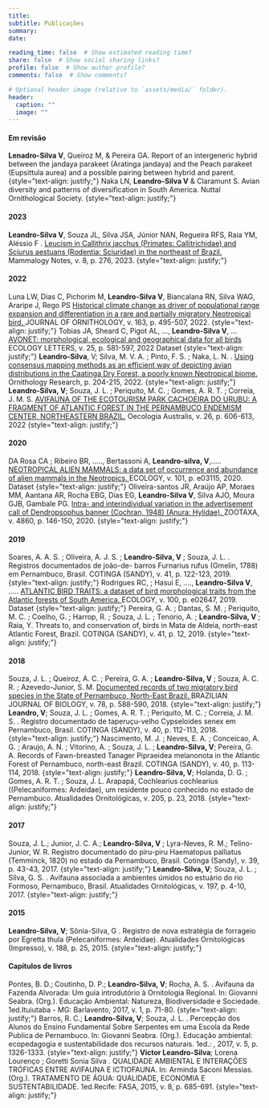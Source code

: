 ```yaml
---
title: 
subtitle: Publicações
summary: 
date: 

reading_time: false  # Show estimated reading time?
share: false  # Show social sharing links?
profile: false  # Show author profile?
comments: false  # Show comments?

# Optional header image (relative to `assets/media/` folder).
header:
  caption: ""
  image: ""
---
```


#### **Em revisão**

**Lenadro-Silva V**, Queiroz M, & Pereira GA. Report of an intergeneric hybrid between the jandaya parakeet (Aratinga jandaya) and the Peach parakeet (Eupsittula aurea) and a possible pairing between hybrid and parent. 
{style="text-align: justify;"}
Naka LN, **Leandro-Silva V** & Claramunt S. Avian diversity and patterns of diversification in South America. Nuttal Ornithological Society.
{style="text-align: justify;"}

#### **2023**

**Leandro-Silva V**, Souza JL, Silva JSA, Júnior NAN, Regueira RFS, Raia YM, Aléssio F . <a href="https://mammalogynotes.org/ojs/index.php/mn/article/view/276"> Leucism in Callithrix jacchus (Primates: Callitrichidae) and Sciurus aestuans (Rodentia: Sciuridae) in the northeast of Brazil.</a> Mammalogy Notes, v. 8, p. 276, 2023.
{style="text-align: justify;"}
#### **2022**

Luna LW, Dias C, Pichorim M, **Leandro-Silva V**, Biancalana RN, Silva WAG, Araripe J, Rego PS <a href="https://link.springer.com/article/10.1007/s10336-021-01948-z"> Historical climate change as driver of populational range expansion and differentiation in a rare and partially migratory Neotropical bird. </a>JOURNAL OF ORNITHOLOGY, v. 163, p. 495-507, 2022.
{style="text-align: justify;"}
Tobias JA, Sheard C, Pigot AL, ..., **Leandro-Silva V**, ... <a href="https://onlinelibrary.wiley.com/doi/10.1111/ele.13898">AVONET: morphological, ecological and geographical data for all birds</a> ECOLOGY LETTERS, v. 25, p. 581-597, 2022
Dataset 
{style="text-align: justify;"}
**Leandro-Silva**, V; Silva, M. V. A. ; Pinto, F. S. ; Naka, L. N. . <a href="https://link.springer.com/article/10.1007/s43388-022-00101-5">Using consensus mapping methods as an efficient way of depicting avian distributions in the Caatinga Dry Forest, a poorly known Neotropical biome. </a> Ornithology Research, p. 204-215, 2022.
{style="text-align: justify;"}
**Leandro-Silva, V**; Souza, J. L. ; Periquito, M. C. ; Gomes, A. R. T. ; Correia, J. M. S. <a href="https://revistas.ufrj.br/index.php/oa/article/view/48986"> AVIFAUNA OF THE ECOTOURISM PARK CACHOEIRA DO URUBU: A FRAGMENT OF ATLANTIC FOREST IN THE PERNAMBUCO ENDEMISM CENTER, NORTHEASTERN BRAZIL.</a> Oecologia Australis, v. 26, p. 606-613, 2022
{style="text-align: justify;"}
#### **2020**
DA Rosa CA ; Ribeiro BR, ....., Bertassoni A, **Leandro-silva, V**,..... <a href="https://esajournals.onlinelibrary.wiley.com/doi/10.1002/ecy.3115"> NEOTROPICAL ALIEN MAMMALS: a data set of occurrence and abundance of alien mammals in the Neotropics. </a> ECOLOGY, v. 101, p. e03115, 2020.
Dataset
{style="text-align: justify;"}
Oliveira-santos JR, Araújo AP, Moraes MM, Aantana AR, Rocha EBG, Dias EG, **Leandro-Silva V**, Silva AJO, Moura GJB, Gambale PG. <a href="https://www.mapress.com/zt/article/view/zootaxa.4860.1.9"> Intra- and interindividual variation in the advertisement call of Dendropsophus banner (Cochran, 1948) (Anura: Hylidae). </a> ZOOTAXA, v. 4860, p. 146-150, 2020.
{style="text-align: justify;"}
#### **2019**

Soares, A. A. S. ; Oliveira, A. J. S. ; **Leandro-Silva, V** ; Souza, J. L. . Registros documentados de joão-de- barros Furnarius rufus (Gmelin, 1788) em Pernambuco, Brasil. COTINGA (SANDY), v. 41, p. 122-123, 2019.
{style="text-align: justify;"}
Rodrigues RC, ; Hasui E, ...., **Leandro-Silva V**, ..... <a href="https://esajournals.onlinelibrary.wiley.com/doi/10.1002/ecy.2647"> ATLANTIC BIRD TRAITS: a dataset of bird morphological traits from the Atlantic forests of South America. </a> ECOLOGY, v. 100, p. e02647, 2019.
Dataset
{style="text-align: justify;"}
Pereira, G. A. ; Dantas, S. M. ; Periquito, M. C. ; Coelho, G. ; Harrop, R. ; Souza, J. L. ; Tenorio, A. ; **Leandro-Silva, V** ; Raia, Y. Threats to, and conservation of, birds in Mata de Aldeia, north-east Atlantic Forest, Brazil. COTINGA (SANDY), v. 41, p. 12, 2019.
{style="text-align: justify;"}
#### **2018**

Souza, J. L. ; Queiroz, A. C. ; Pereira, G. A. ; **Leandro-Silva, V** ; Souza, A. C. R. ; Azevedo-Junior, S. M. <a href="https://www.scielo.br/j/bjb/a/P9F6Qpmc8KDzf83xnBxTzzM/?lang=en"> Documented records of two migratory bird species in the State of Pernambuco, North-East Brazil. </a> BRAZILIAN JOURNAL OF BIOLOGY, v. 78, p. 588-590, 2018.
{style="text-align: justify;"}
**Leandro, V**; Souza, J. L. ; Gomes, A. R. T. ; Periquito, M. C. ; Correia, J. M. S. . Registro documentado de taperuçu-velho Cypseloides senex em Pernambuco, Brasil. COTINGA (SANDY), v. 40, p. 112-113, 2018.
{style="text-align: justify;"}
Nascimento, M. J. ; Neves, E. A. ; Conceicao, A. G. ; Araujo, A. N. ; Vitorino, A. ; Souza, J. L. ; **Leandro-Silva, V**; Pereira, G. A. Records of Fawn-breasted Tanager Pipraeidea melanonota in the Atlantic Forest of Pernambuco, north-east Brazil. COTINGA (SANDY), v. 40, p. 113-114, 2018.
{style="text-align: justify;"}
**Leandro-Silva, V**; Holanda, D. G. ; Gomes, A. R. T. ; Souza, J. L. Arapapá, Cochlearius cochlearius ((Pelecaniformes: Ardeidae), um residente pouco conhecido no estado de Pernambuco. Atualidades Ornitológicas, v. 205, p. 23, 2018.
{style="text-align: justify;"}
#### **2017**

Souza, J. L.; Junior, J. C. A.; **Leandro-Silva, V** ; Lyra-Neves, R. M.; Telino-Junior, W. R. Registro documentado do piru-piru Haematopus palliatus (Temminck, 1820) no estado da Pernambuco, Brasil. Cotinga (Sandy), v. 39, p. 43-43, 2017.
{style="text-align: justify;"}
**Leandro-Silva, V**; Souza, J. L. ; Silva, G. S. . Avifauna associada a ambientes úmidos no estuário do rio Formoso, Pernambuco, Brasil. Atualidades Ornitológicas, v. 197, p. 4-10, 2017.
{style="text-align: justify;"}
#### **2015**

**Leandro-Silva, V**; Sônia-Silva, G . Registro de nova estratégia de forrageio por Egretta thula (Pelecaniformes: Ardeidae). Atualidades Ornitológicas (Impresso), v. 188, p. 25, 2015.
{style="text-align: justify;"}

#### **Capítulos de livros**

Pontes, B. D.; Coutinho, D. P.; **Leandro-Silva, V**; Rocha, A. S. . Avifauna da Fazenda Alvorada: Um guia introdutório à Ornitologia Regional. In: Giovanni Seabra. (Org.). Educação Ambiental: Natureza, Biodiversidade e Sociedade. 1ed.Ituiutaba - MG: Barlavento, 2017, v. 1, p. 71-80.
{style="text-align: justify;"}
Barros, R. C.; **Leandro-Silva, V**; Souza, J. L. . Percepção dos Alunos do Ensino Fundamental Sobre Serpentes em uma Escola da Rede Publica de Pernambuco. In: Giovanni Seabra. (Org.). Educação ambiental: ecopedagogia e sustentabilidade dos recursos naturais. 1ed.: , 2017, v. 5, p. 1326-1333.
{style="text-align: justify;"}
**Victor Leandro-Silva**; Lorena Lourenço ; Goretti Sonia Silva . QUALIDADE AMBIENTAL E INTERAÇÕES TRÓFICAS ENTRE AVIFAUNA E ICTIOFAUNA. In: Arminda Saconi Messias. (Org.). TRATAMENTO DE ÁGUA: QUALIDADE, ECONOMIA E SUSTENTABILIDADE. 1ed.Recife: FASA, 2015, v. 8, p. 685-691.
{style="text-align: justify;"}